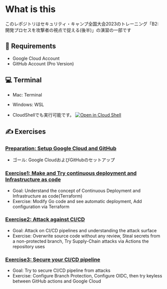 # What is this

このレポジトリはセキュリティ・キャンプ全国大会2023のトレーニング「B2: 開発プロセスを攻撃者の視点で捉える(後半)」の演習の一部です

## 🎫 Requirements
- Google Cloud Account
- GitHub Account (Pro Version)

## 💻 Terminal
- Mac: Terminal
- Windows: WSL

- CloudShellでも実行可能です。
[![Open in Cloud Shell](http://gstatic.com/cloudssh/images/open-btn.png)](https://console.cloud.google.com/cloudshell/open?git_repo=https://github.com/rung/seccamp-2023-b2)

## ✍️ Exercises
### [Preparation: Setup Google Cloud and GitHub](0-preparation/README.md)
- ゴール: Google CloudおよびGitHubのセットアップ

### [Exercise1: Make and Try continuous deployment and Infrastructure as code](./3-exercise3/README.md)
- Goal: Understand the concept of Continuous Deployment and Infrastructure as code(Terraform)
- Exercise: Modify Go code and see automatic deployment, Add configuration via Terraform

### [Exercise2: Attack against CI/CD](./4-exercise4/README.md)
- Goal: Attack on CI/CD pipelines and understanding the attack surface
- Exercise: Overwrite source code without any review, Steal secrets from a non-protected branch, Try Supply-Chain attacks via Actions the repository uses

### [Exercise3: Secure your CI/CD pipeline](./5-exercise5/README.md)
- Goal: Try to secure CI/CD pipeline from attacks
- Exercise: Configure Branch Protection, Configure OIDC, then try keyless between GitHub actions and Google Cloud
